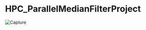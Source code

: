 # HPC_ParallelMedianFilterProject
![Capture](https://user-images.githubusercontent.com/70859245/165629197-c9ede353-5b80-4f22-b3b3-f334ecf9df33.PNG)
